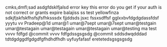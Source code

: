 
cmks,dmfl;sad
asdgfdsklfjalsd
error key
this error do you get if your auth is not correct or grants expire balajiss
ss
test yellowfinza
sdkjfjskfskfhsfsjfsfhksssdx
fjjddsds
jsxc
fssxsdffsf
gglxxbvfdgdgdassfdsf
yyytu
vv
Pradeep@1d
umar@1
umar@7sept
umar@7sept
umar@testgain
umar@testagain
umar@testagain
umar@testagain
umar@testing
ma test
vvvv fdfgd
@commit
vvvv fdfgdssgsgsdg
@commit
sddsdwqdddad
tdtdgdggdfgdgdfgfhdhdfhdh
uyfuyfafasf
eretetedsgsgsgsdg
